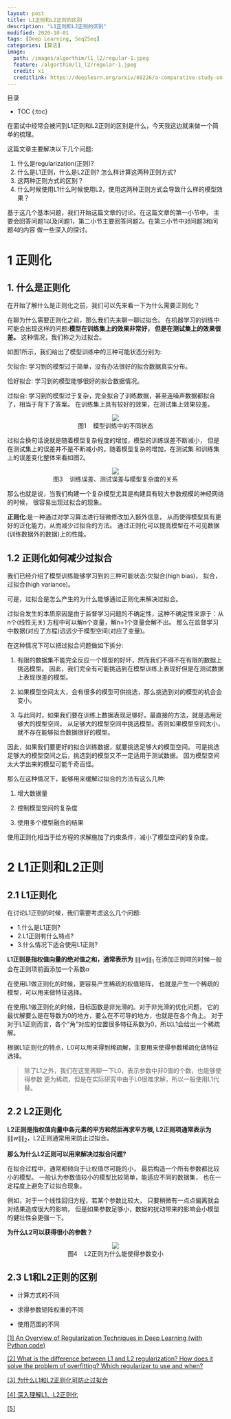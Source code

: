 ```yaml
---
layout: post
title: L1正则和L2正则的区别
description: "L1正则和L2正则的区别"
modified: 2020-10-01
tags: [Deep Learning, Seq2Seq]
categories: [算法]
image:
  path: /images/algorthim/l1_l2/regular-1.jpeg
  feature: /algorthim/l1_l2/regular-1.jpeg
  credit: x1
  creditlink: https://deeplearn.org/arxiv/69226/a-comparative-study-on-hierarchical-navigable-small-world-graphs
---
```

目录

* TOC 
{:toc}

在面试中经常会被问到L1正则和L2正则的区别是什么，今天我这边就来做一个简单的梳理。

这篇文章主要解决以下几个问题:

1. 什么是regularization(正则)?
2. 什么是L1正则，什么是L2正则? 怎么样计算这两种正则方式?
3. 这两种正则方式的区别？
4. 什么时候使用L1什么时候使用L2，使用这两种正则方式会导致什么样的模型效果？
 
基于这几个基本问题，我们开始这篇文章的讨论。在这篇文章的第一小节中，
主要会回答问题1以及问题1，第二小节主要回答问题2。在第三小节中对问题3和问题4的内容
做一些深入的探讨。

# 1 正则化

## 1. 什么是正则化

在开始了解什么是正则化之前，我们可以先来看一下为什么需要正则化？

在聊为什么需要正则化之前，那么我们先来聊一聊过拟合。
在机器学习的训练中可能会出现这样的问题:**模型在训练集上的效果非常好，
但是在测试集上的效果很差。** 这种情况，我们称之为过拟合。

如图1所示，我们给出了模型训练中的三种可能状态分别为:

欠拟合: 学习到的模型过于简单，没有办法很好的拟合数据真实分布。

恰好拟合: 学习到的模型能够很好的拟合数据情况。

过拟合: 学习到的模型过于复杂，完全拟合了训练数据，甚至连噪声数据都拟合了，相当于背下了答案。
在训练集上具有较好的效果，在测试集上效果较差。

<div align="center">
<image src="/images/algorthim/l1_l2/regular-2.png"/>
</div>

<div align="center">
图1&nbsp;&nbsp;&nbsp;&nbsp;模型训练中的不同状态
</div>

过拟合换句话说就是随着模型复杂程度的增加，模型的训练误差不断减小，
但是在测试集上的误差并不是不断减小的。随着模型复杂的增加，在测试集
和训练集上的误差变化整体来看如图2。

<div align="center">
<image src="/images/algorthim/l1_l2/regular-3.PNG"/>
</div>

<div align="center">
图3&nbsp;&nbsp;&nbsp;&nbsp;训练误差、测试误差与模型复杂度的关系
</div>

那么也就是说，当我们构建一个复杂模型尤其是构建具有较大参数规模的神经网络的时候，
很容易出现过拟合的现象。

**正则化**:是一种通过对学习算法进行轻微修改加入额外信息，
从而使得模型具有更好的泛化能力，从而减少过拟合的方法。
通过正则化可以提高模型在不可见数据(训练数据外的数据)上的性能。

## 1.2 正则化如何减少过拟合

我们已经介绍了模型训练能够学习到的三种可能状态:欠拟合(high bias)，
拟合，过拟合(high variance)。

可是，过拟合是怎么产生的为什么能够通过正则化来解决过拟合。

过拟合发生的本质原因是由于监督学习问题的不确定性，这种不确定性来源于：从n个(线性无关)
方程中可以解n个变量，解n+1个变量会解不出。
那么在监督学习中数据(对应了方程)远远少于模型空间(对应了变量)。

在这种情况下可以把过拟合问题做如下拆分:

1. 有限的数据集不能完全反应一个模型的好坏，然而我们不得不在有限的数据上挑选模型。
因此，我们完全有可能挑选到在模型训练上表现好但是在测试数据上表现很差的模型。

2. 如果模型空间太大，会有很多的模型可供挑选，那么挑选到对的模型的机会会变小。

3. 与此同时，如果我们要在训练上数据表现足够好。最直接的方法，就是选用足够大的模型空间，
从足够大的模型空间中挑选模型。否则如果模型空间太小，就不存在能够拟合数据很好的模型。

因此，如果我们要更好的拟合训练数据，就要挑选足够大的模型空间。
可是挑选足够大的模型空间之后，挑选到的模型又不一定适用于测试数据。
因为模型空间太大学出来的模型可能千奇百怪。

那么在这种情况下，能够用来缓解过拟合的方法有这么几种:

1. 增大数据量

2. 控制模型空间的复杂度

3. 使用多个模型融合的结果

使用正则化相当于给方程的求解施加了约束条件，减小了模型空间的复杂度。


# 2 L1正则和L2正则

## 2.1 L1正则化

在讨论L1正则的时候，我们需要考虑这么几个问题:

* 1.什么是L1正则?
* 2.L1正则有什么特点?
* 3.什么情况下适合使用L1正则?

**L1正则是指权值向量的绝对值之和，通常表示为** ${\|\|w\|\|}_1$
在添加正则项的时候一般会在正则项前面添加一个系数$\alpha$

在使用L1做正则化的时候，更容易产生稀疏的权值矩阵，
也就是产生一个稀疏的模型，可以用来做特征选择。

在使用L1做正则化的时候，目标函数是非光滑的。对于非光滑的优化问题，
它的最优解要么是在导数为0的地方，要么在不可导的地方，也就是在各个角上。
对于对于L1正则而言，各个“角”对应的位置很多特征系数为0，所以L1会给出一个稀疏解。

根据L1正则化的特点，L0可以用来得到稀疏解，主要用来使得参数稀疏化做特征选择。

>除了L1之外，我们在这里再聊一下L0，表示参数中非0值的个数，也能够使得参数
更为稀疏，但是在实际研究中由于L0很难求解，所以一般使用L1代替。


## 2.2 L2正则化

**L2正则是指权值向量中各元素的平方和然后再求平方根,
L2正则项通常表示为** $\|\|w\|\|_2$，L2正则通常用来防止过拟合。

**那么为什么L2正则可以用来解决过拟合问题?**

在拟合过程中，通常都倾向于让权值尽可能的小，
最后构造一个所有参数都比较小的模型。
一般认为参数值较小的模型比较简单，能适应不同的数据集，
也在一定程度上避免了过拟合现象。

例如，对于一个线性回归方程，若某个参数比较大，
只要稍微有一点点偏离就会对结果造成很大的影响，
但是如果参数足够小，数据的扰动带来的影响会小模型的健壮性会更强一下。

**为什么L2可以获得很小的参数？**

<div align="center">
<image src="/images/algorthim/l1_l2/regular-4.PNG"/>
</div>

<div align="center">
图4&nbsp;&nbsp;&nbsp;&nbsp;L2正则为什么能使得参数变小
</div>

## 2.3 L1和L2正则的区别

* 计算方式的不同

* 求得参数矩阵权重的不同

* 使用范围的不同

[[1] An Overview of Regularization Techniques in Deep Learning (with Python code)](https://www.analyticsvidhya.com/blog/2018/04/fundamentals-deep-learning-regularization-techniques/)

[[2] What is the difference between L1 and L2 regularization? How does it solve the problem of overfitting? Which regularizer to use and when?](https://www.quora.com/What-is-the-difference-between-L1-and-L2-regularization-How-does-it-solve-the-problem-of-overfitting-Which-regularizer-to-use-and-when)

[[3] 为什么L1和L2正则化可防止过拟合](https://zhuanlan.zhihu.com/p/85630046)

[[4] 深入理解L1、L2正则化](https://www.cnblogs.com/zingp/p/10375691.html)

[[5] ]()
